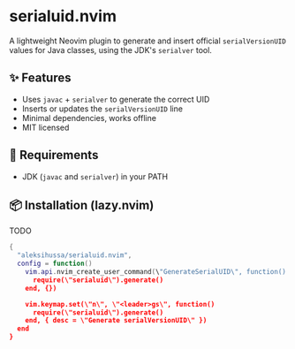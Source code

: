 # serialuid.nvim

A lightweight Neovim plugin to generate and insert official `serialVersionUID` values for Java classes, using the JDK's `serialver` tool.

## ✨ Features

- Uses `javac` + `serialver` to generate the correct UID
- Inserts or updates the `serialVersionUID` line
- Minimal dependencies, works offline
- MIT licensed

## 🔧 Requirements

- JDK (`javac` and `serialver`) in your PATH

## 📦 Installation (lazy.nvim)
TODO
```lua
{
  "aleksihussa/serialuid.nvim",
  config = function()
    vim.api.nvim_create_user_command(\"GenerateSerialUID\", function()
      require(\"serialuid\").generate()
    end, {})

    vim.keymap.set(\"n\", \"<leader>gs\", function()
      require(\"serialuid\").generate()
    end, { desc = \"Generate serialVersionUID\" })
  end
}

